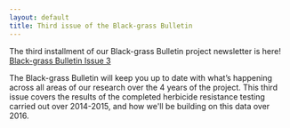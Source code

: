 ```yaml
---
layout: default
title: Third issue of the Black-grass Bulletin
---
```


The third installment of our Black-grass Bulletin project newsletter is here! [Black-grass Bulletin Issue 3](/assets/news-letters/BlackGrassBulletin_Issue3.pdf)


The Black-grass Bulletin will keep you up to date with what’s happening across all areas of our research over the 4 years of the project. This third issue covers the results of the completed herbicide resistance testing carried out over 2014-2015, and how we'll be building on this data over 2016.
